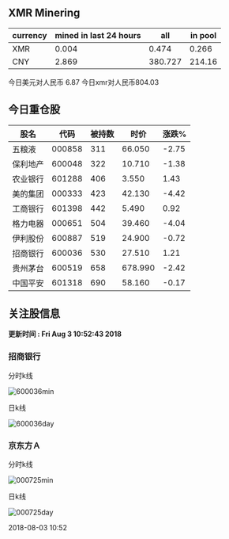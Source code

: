 ## XMR Minering

|currency|mined in last 24 hours|all|in pool|
|---|---|---|---|
|XMR|0.004|0.474|0.266|
|CNY|2.869|380.727|214.16|

今日美元对人民币 6.87	今日xmr对人民币804.03


## 今日重仓股 

|股名|代码|被持数|时价|涨跌%|
|---|---|---|---|---|
|五粮液|000858|311|66.050|-2.75|
|保利地产|600048|322|10.710|-1.38|
|农业银行|601288|406|3.550|1.43|
|美的集团|000333|423|42.130|-4.42|
|工商银行|601398|442|5.490|0.92|
|格力电器|000651|504|39.460|-4.04|
|伊利股份|600887|519|24.900|-0.72|
|招商银行|600036|530|27.510|1.21|
|贵州茅台|600519|658|678.990|-2.42|
|中国平安|601318|690|58.160|-0.17|

## 关注股信息
**更新时间 : Fri Aug  3 10:52:43 2018**
### 招商银行 
分时k线

![600036min](http://image.sinajs.cn/newchart/min/n/sh600036.gif)

日k线

![600036day](http://image.sinajs.cn/newchart/daily/n/sh600036.gif)

### 京东方Ａ 
分时k线

![000725min](http://image.sinajs.cn/newchart/min/n/sz000725.gif)

日k线

![000725day](http://image.sinajs.cn/newchart/daily/n/sz000725.gif)

2018-08-03 10:52